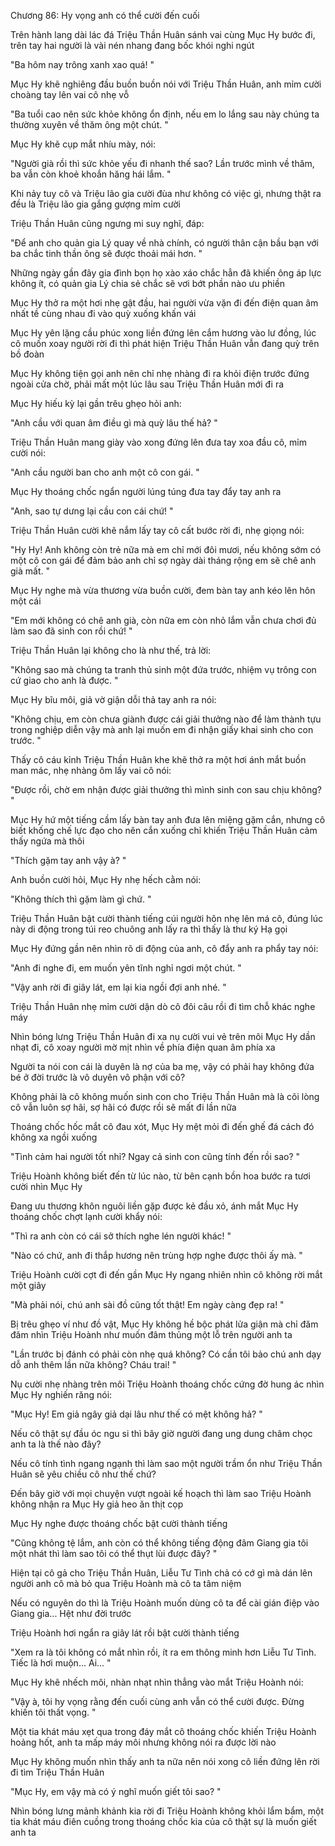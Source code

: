 




Chương 86: Hy vọng anh có thể cười đến cuối

Trên hành lang dài lác đá Triệu Thần Huân sánh vai cùng Mục Hy bước đi, trên tay hai người là vài nén nhang đang bốc khói nghi ngút

"Ba hôm nay trông xanh xao quá! "

Mục Hy khẽ nghiêng đầu buồn buồn nói với Triệu Thần Huân, anh mỉm cười choàng tay lên vai cô nhẹ vỗ

"Ba tuổi cao nên sức khỏe không ổn định, nếu em lo lắng sau này chúng ta thường xuyên về thăm ông một chút. "

Mục Hy khẽ cụp mắt nhíu mày, nói:

"Người già rồi thì sức khỏe yếu đi nhanh thế sao? Lần trước mình về thăm, ba vẫn còn khoẻ khoắn hăng hái lắm. "

Khi nảy tuy cô và Triệu lão gia cười đùa như không có việc gì, nhưng thật ra đều là Triệu lão gia gắng gượng mỉm cười

Triệu Thần Huân cũng ngưng mi suy nghĩ, đáp:

"Để anh cho quản gia Lý quay về nhà chính, có người thân cận bầu bạn với ba chắc tinh thần ông sẽ được thoải mái hơn. "

Những ngày gần đây gia đình bọn họ xào xáo chắc hẳn đã khiến ông áp lực không ít, có quản gia Lý chia sẻ chắc sẽ vơi bớt phần nào ưu phiền

Mục Hy thở ra một hơi nhẹ gật đầu, hai người vừa vặn đi đến điện quan âm nhất tề cùng nhau đi vào quỳ xuống khấn vái

Mục Hy yên lặng cầu phúc xong liền đứng lên cắm hương vào lư đồng, lúc cô muốn xoay người rời đi thì phát hiện Triệu Thần Huân vẫn đang quỳ trên bồ đoàn

Mục Hy không tiện gọi anh nên chỉ nhẹ nhàng đi ra khỏi điện trước đứng ngoài cửa chờ, phải mất một lúc lâu sau Triệu Thần Huân mới đi ra

Mục Hy hiếu kỳ lại gần trêu ghẹo hỏi anh:


"Anh cầu với quan âm điều gì mà quỳ lâu thế hả? "

Triệu Thần Huân mang giày vào xong đứng lên đưa tay xoa đầu cô, mỉm cười nói:

"Anh cầu người ban cho anh một cô con gái. "

Mục Hy thoáng chốc ngẩn người lúng túng đưa tay đẩy tay anh ra

"Anh, sao tự dưng lại cầu con cái chứ! "

Triệu Thần Huân cười khẽ nắm lấy tay cô cất bước rời đi, nhẹ giọng nói:

"Hy Hy! Anh không còn trẻ nữa mà em chỉ mới đôi mươi, nếu không sớm có một cô con gái để đảm bảo anh chỉ sợ ngày dài tháng rộng em sẽ chê anh già mất. "

Mục Hy nghe mà vừa thương vừa buồn cười, đem bàn tay anh kéo lên hôn một cái

"Em mới không có chê anh già, còn nữa em còn nhỏ lắm vẫn chưa chơi đủ làm sao đã sinh con rồi chứ! "

Triệu Thần Huân lại không cho là như thế, trả lời:

"Không sao mà chúng ta tranh thủ sinh một đứa trước, nhiệm vụ trông con cứ giao cho anh là được. "

Mục Hy bĩu môi, giả vờ giận dỗi thả tay anh ra nói:

"Không chịu, em còn chưa giành được cái giải thưởng nào để làm thành tựu trong nghiệp diễn vậy mà anh lại muốn em đi nhận giấy khai sinh cho con trước. "

Thấy cô cáu kỉnh Triệu Thần Huân khe khẽ thở ra một hơi ánh mắt buồn man mác, nhẹ nhàng ôm lấy vai cô nói:

"Được rồi, chờ em nhận được giải thưởng thì mình sinh con sau chịu không? "

Mục Hy hứ một tiếng cầm lấy bàn tay anh đưa lên miệng gặm cắn, nhưng cô biết khống chế lực đạo cho nên cắn xuống chỉ khiến Triệu Thần Huân cảm thấy ngứa mà thôi

"Thích gặm tay anh vậy à? "

Anh buồn cười hỏi, Mục Hy nhẹ hếch cằm nói:

"Không thích thì gặm làm gì chứ. "

Triệu Thần Huân bật cười thành tiếng cúi người hôn nhẹ lên má cô, đúng lúc này di động trong túi reo chuông anh lấy ra thì thấy là thư ký Hạ gọi


Mục Hy đứng gần nên nhìn rõ di động của anh, cô đẩy anh ra phẩy tay nói:

"Anh đi nghe đi, em muốn yên tĩnh nghỉ ngơi một chút. "

"Vậy anh rời đi giây lát, em lại kia ngồi đợi anh nhé. "

Triệu Thần Huân nhẹ mỉm cười dặn dò cô đôi câu rồi đi tìm chỗ khác nghe máy

Nhìn bóng lưng Triệu Thần Huân đi xa nụ cười vui vẻ trên môi Mục Hy dần nhạt đi, cô xoay người mờ mịt nhìn về phía điện quan âm phía xa

Người ta nói con cái là duyên là nợ của ba mẹ, vậy có phải hay không đứa bé ở đời trước là vô duyên vô phận với cô?

Không phải là cô không muốn sinh con cho Triệu Thần Huân mà là cõi lòng cô vẫn luôn sợ hãi, sợ hãi có được rồi sẽ mất đi lần nữa

Thoáng chốc hốc mắt cô đau xót, Mục Hy mệt mỏi đi đến ghế đá cách đó không xa ngồi xuống

"Tình cảm hai người tốt nhỉ? Ngay cả sinh con cũng tính đến rồi sao? "

Triệu Hoành không biết đến từ lúc nào, từ bên cạnh bồn hoa bước ra tươi cười nhìn Mục Hy

Đang ưu thương khôn nguôi liền gặp được kẻ đầu xỏ, ánh mắt Mục Hy thoáng chốc chợt lạnh cười khẩy nói:

"Thì ra anh còn có cái sở thích nghe lén người khác! "

"Nào có chứ, anh đi thắp hương nên trùng hợp nghe được thôi ấy mà. "

Triệu Hoành cười cợt đi đến gần Mục Hy ngang nhiên nhìn cô không rời mắt một giây

"Mà phải nói, chú anh sài đồ cũng tốt thật! Em ngày càng đẹp ra! "

Bị trêu ghẹo ví như đồ vật, Mục Hy không hề bộc phát lửa giận mà chỉ đăm đăm nhìn Triệu Hoành như muốn đâm thủng một lỗ trên người anh ta

"Lần trước bị đánh có phải còn nhẹ quá không? Có cần tôi bảo chú anh dạy dỗ anh thêm lần nữa không? Cháu trai! "

Nụ cười nhẹ nhàng trên môi Triệu Hoành thoáng chốc cứng đờ hung ác nhìn Mục Hy nghiến răng nói:

"Mục Hy! Em giả ngây giả dại lâu như thế có mệt không hả? "

Nếu cô thật sự đầu óc ngu si thì bây giờ người đang ung dung châm chọc anh ta là thế nào đây?


Nếu cô tính tình ngang ngạnh thì làm sao một người trầm ổn như Triệu Thần Huân sẽ yêu chiều cô như thế chứ?

Đến bây giờ với mọi chuyện vượt ngoài kế hoạch thì làm sao Triệu Hoành không nhận ra Mục Hy giả heo ăn thịt cọp

Mục Hy nghe được thoáng chốc bật cười thành tiếng

"Cũng không tệ lắm, anh còn có thể không tiếng động đâm Giang gia tôi một nhát thì làm sao tôi có thể thụt lùi được đây? "

Hiện tại cô gả cho Triệu Thần Huân, Liễu Tư Tình chả có cớ gì mà dán lên người anh cô mà bỏ qua Triệu Hoành mà cô ta tâm niệm

Nếu có nguyên do thì là Triệu Hoành muốn dùng cô ta để cài gián điệp vào Giang gia... Hệt như đời trước

Triệu Hoành hơi ngẩn ra giây lát rồi bật cười thành tiếng

"Xem ra là tôi không có mắt nhìn rồi, ít ra em thông minh hơn Liễu Tư Tình. Tiếc là hơi muộn... Ai... "

Mục Hy khẽ nhếch môi, nhàn nhạt nhìn thẳng vào mắt Triệu Hoành nói:

"Vậy à, tôi hy vọng rằng đến cuối cùng anh vẫn có thể cười được. Đừng khiến tôi thất vọng. "

Một tia khát máu xẹt qua trong đáy mắt cô thoáng chốc khiến Triệu Hoành hoảng hốt, anh ta mấp máy môi nhưng không nói ra được lời nào

Mục Hy không muốn nhìn thấy anh ta nữa nên nói xong cô liền đứng lên rời đi tìm Triệu Thần Huân

"Mục Hy, em vậy mà có ý nghĩ muốn giết tôi sao? "

Nhìn bóng lưng mảnh khảnh kia rời đi Triệu Hoành không khỏi lẩm bẩm, một tia khát máu điên cuồng trong thoáng chốc kia của cô thật sự là muốn giết anh ta




